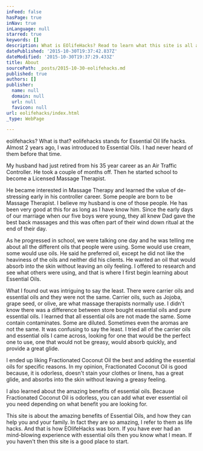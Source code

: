 ```yaml
---
inFeed: false
hasPage: true
inNav: true
inLanguage: null
starred: true
keywords: []
description: What is EOlifeHacks? Read to learn what this site is all about.
datePublished: '2015-10-30T19:37:42.837Z'
dateModified: '2015-10-30T19:37:29.433Z'
title: About
sourcePath: _posts/2015-10-30-eolifehacks.md
published: true
authors: []
publisher:
  name: null
  domain: null
  url: null
  favicon: null
url: eolifehacks/index.html
_type: WebPage

---
```

eolifehacks? What is that? eolifehacks stands for Essential Oil life hacks. Almost 2 years ago, I was introduced to Essential Oils. I had never heard of them before that time. 

My husband had just retired from his 35 year career as an Air Traffic Controller. He took a couple of months off. Then he started school to become a Licensed Massage Therapist. 

He became interested in Massage Therapy and learned the value of de-stressing early in his controller career. Some people are born to be Massage Therapist. I believe my husband is one of those people. He has been very good at this for as long as I have know him.  Since the early days of our marriage when our five boys were young, they all knew Dad gave the best back massages and this was often part of their wind down ritual at the end of their day. 

As he progressed in school, we were talking one day and he was telling me about all the different oils that people were using. Some would use cream, some would use oils. He said he preferred oil, except he did not like the heaviness of the oils and neither did his clients. He wanted an oil that would absorb into the skin without leaving an oily feeling. I offered to research and see what others were using, and that is where I first begin learning about Essential Oils. 

What I found out was intriguing to say the least. There were carrier oils and essential oils and they were not the same. Carrier oils, such as Jojoba, grape seed, or olive, are what massage therapists normally use. I didn't know there was a difference between store bought essential oils and pure essential oils. I learned that all essential oils are not made the same. Some contain contaminates. Some are diluted. Sometimes even the aromas are not the same. It was confusing to say the least. I tried all of the carrier oils and essential oils I came across, looking for one that would be the perfect one to use, one that would not be greasy, would absorb quickly, and provide a great glide. 

I ended up liking Fractionated Coconut Oil the best and adding the essential oils for specific reasons. In my opinion, Fractionated Coconut Oil is good because, it is odorless, doesn't stain your clothes or linens, has a great glide, and absorbs into the skin without leaving a greasy feeling. 

I also learned about the amazing benefits of essential oils. Because Fractionated Coconut Oil is odorless, you can add what ever essential oil you need depending on what benefit you are looking for. 

This site is about the amazing benefits of Essential Oils, and how they can help you and your family. In fact they are so amazing, I refer to them as life hacks. And that is how EOlifeHacks was born. If you have ever had an mind-blowing experience with essential oils then you know what I mean. If you haven't then this site is a good place to start.